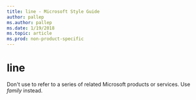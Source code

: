 ```yaml
---
title: line - Microsoft Style Guide
author: pallep
ms.author: pallep
ms.date: 1/19/2018
ms.topic: article
ms.prod: non-product-specific
---
```


# line

Don't use to refer to a series of related Microsoft products or services. Use *family* instead.
